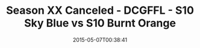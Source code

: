 ---
title: Season XX Canceled - DCGFFL - S10 Sky Blue vs S10 Burnt Orange
teams-score:
- team: _teams/s10-sky-blue.md
  score: 34
- team: _teams/s10-burnt-orange.md
  score: 28
mvp: Adam M. (Sky Blue), John B. (Burnt Orange)
game-ball: N/A
sportsperson: ''
season: 10
week: 0
date: '2015-05-07T00:38:41'
pageid: season-10-playoff-4443-vs-4422
---